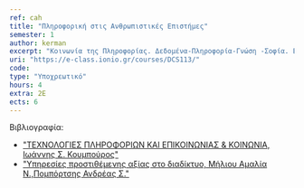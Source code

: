 ```yaml
---
ref: cah
title: "Πληροφορική στις Ανθρωπιστικές Επιστήμες"
semester: 1
author: kerman
excerpt: "Κοινωνία της Πληροφορίας. Δεδομένα-Πληροφορία-Γνώση -Σοφία. Εισαγωγή στο Διαδίκτυο και τον Ιστό. Εικονικά περιβάλλοντα Πληροφόρησης. Εικονικά Περιβάλλοντα Μάθησης. Μάθηση από Απόσταση. Ηλεκτρονικό Επιχειρείν. Ηλεκτρονικό εμπόριο. Τηλε-Εργασία. Ηλεκτρονική Διακυβέρνηση. Ηλεκτρονική Δημοκρατία. Ηλεκτρονική Τραπεζική. Ηλεκτρονική Υγεία. Το Ψηφιακό Χάσμα."
uri: "https://e-class.ionio.gr/courses/DCS113/"
code: 
type: "Υποχρεωτικό"
hours: 4
extra: 2Ε
ects: 6
---
```



Βιβλιογραφία: 
- ["ΤΕΧΝΟΛΟΓΙΕΣ ΠΛΗΡΟΦΟΡΙΩΝ ΚΑΙ ΕΠΙΚΟΙΝΩΝΙΑΣ & ΚΟΙΝΩΝΙΑ, Ιωάννης Σ. Κουμπούρος"](https://service.eudoxus.gr/search/#a/id:12996509/0)
 - ["Υπηρεσίες προστιθέμενης αξίας στο διαδίκτυο, Μήλιου Αμαλία Ν.,Πομπόρτσης Ανδρέας Σ."](https://service.eudoxus.gr/search/#a/id:18548907/0)
  

